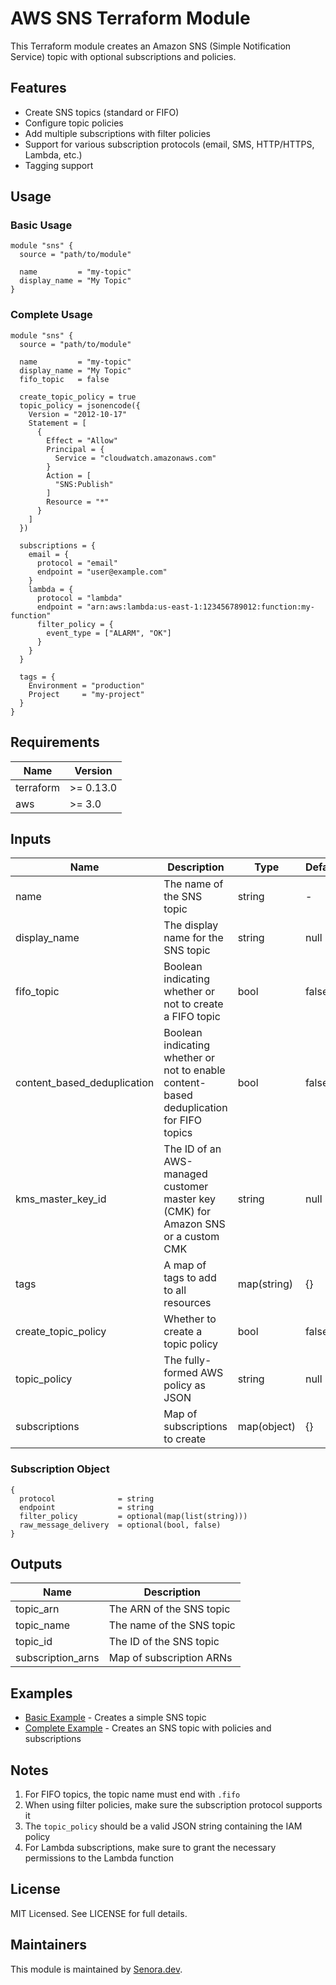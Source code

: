 # AWS SNS Terraform Module

This Terraform module creates an Amazon SNS (Simple Notification Service) topic with optional subscriptions and policies.

## Features

- Create SNS topics (standard or FIFO)
- Configure topic policies
- Add multiple subscriptions with filter policies
- Support for various subscription protocols (email, SMS, HTTP/HTTPS, Lambda, etc.)
- Tagging support

## Usage

### Basic Usage

```hcl
module "sns" {
  source = "path/to/module"

  name         = "my-topic"
  display_name = "My Topic"
}
```

### Complete Usage

```hcl
module "sns" {
  source = "path/to/module"

  name         = "my-topic"
  display_name = "My Topic"
  fifo_topic   = false

  create_topic_policy = true
  topic_policy = jsonencode({
    Version = "2012-10-17"
    Statement = [
      {
        Effect = "Allow"
        Principal = {
          Service = "cloudwatch.amazonaws.com"
        }
        Action = [
          "SNS:Publish"
        ]
        Resource = "*"
      }
    ]
  })

  subscriptions = {
    email = {
      protocol = "email"
      endpoint = "user@example.com"
    }
    lambda = {
      protocol = "lambda"
      endpoint = "arn:aws:lambda:us-east-1:123456789012:function:my-function"
      filter_policy = {
        event_type = ["ALARM", "OK"]
      }
    }
  }

  tags = {
    Environment = "production"
    Project     = "my-project"
  }
}
```

## Requirements

| Name | Version |
|------|---------|
| terraform | >= 0.13.0 |
| aws | >= 3.0 |

## Inputs

| Name | Description | Type | Default | Required |
|------|-------------|------|---------|:--------:|
| name | The name of the SNS topic | string | - | yes |
| display_name | The display name for the SNS topic | string | null | no |
| fifo_topic | Boolean indicating whether or not to create a FIFO topic | bool | false | no |
| content_based_deduplication | Boolean indicating whether or not to enable content-based deduplication for FIFO topics | bool | false | no |
| kms_master_key_id | The ID of an AWS-managed customer master key (CMK) for Amazon SNS or a custom CMK | string | null | no |
| tags | A map of tags to add to all resources | map(string) | {} | no |
| create_topic_policy | Whether to create a topic policy | bool | false | no |
| topic_policy | The fully-formed AWS policy as JSON | string | null | no |
| subscriptions | Map of subscriptions to create | map(object) | {} | no |

### Subscription Object

```hcl
{
  protocol              = string
  endpoint              = string
  filter_policy         = optional(map(list(string)))
  raw_message_delivery  = optional(bool, false)
}
```

## Outputs

| Name | Description |
|------|-------------|
| topic_arn | The ARN of the SNS topic |
| topic_name | The name of the SNS topic |
| topic_id | The ID of the SNS topic |
| subscription_arns | Map of subscription ARNs |

## Examples

- [Basic Example](examples/basic/main.tf) - Creates a simple SNS topic
- [Complete Example](examples/complete/main.tf) - Creates an SNS topic with policies and subscriptions

## Notes

1. For FIFO topics, the topic name must end with `.fifo`
2. When using filter policies, make sure the subscription protocol supports it
3. The `topic_policy` should be a valid JSON string containing the IAM policy
4. For Lambda subscriptions, make sure to grant the necessary permissions to the Lambda function

## License

MIT Licensed. See LICENSE for full details. 

## Maintainers

This module is maintained by [Senora.dev](https://senora.dev). 